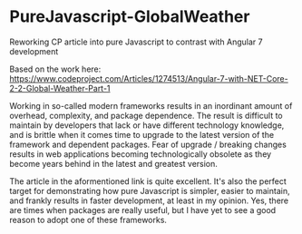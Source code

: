 # PureJavascript-GlobalWeather
Reworking CP article into pure Javascript to contrast with Angular 7 development

Based on the work here: https://www.codeproject.com/Articles/1274513/Angular-7-with-NET-Core-2-2-Global-Weather-Part-1

Working in so-called modern frameworks results in an inordinant amount of overhead, complexity, and package dependence.  The result is difficult to maintain by developers that lack or have different technology knowledge, and is brittle when it comes time to upgrade to the latest version of the framework and dependent packages.  Fear of upgrade / breaking changes results in web applications becoming technologically obsolete as they become years behind in the latest and greatest version.

The article in the aformentioned link is quite excellent.  It's also the perfect target for demonstrating how pure Javascript is simpler, easier to maintain, and frankly results in faster development, at least in my opinion.  Yes, there are times when packages are really useful, but I have yet to see a good reason to adopt one of these frameworks.
